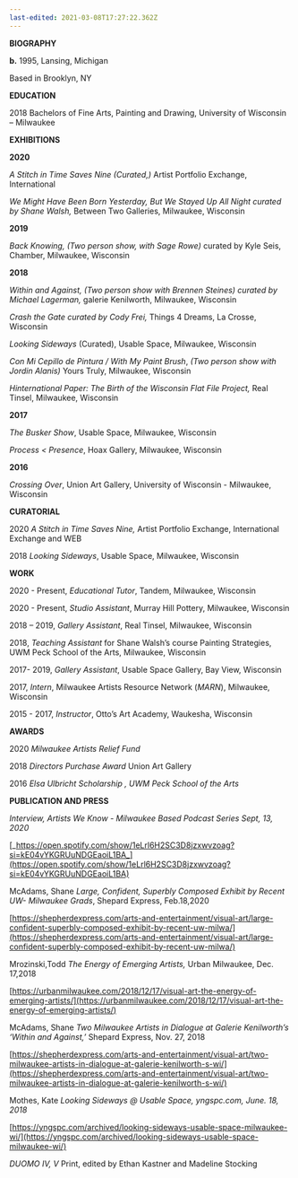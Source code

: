 ```yaml
---
last-edited: 2021-03-08T17:27:22.362Z
---
```

  **BIOGRAPHY**


  **b.** 1995, Lansing, Michigan 


  Based in Brooklyn, NY  


  **EDUCATION**


  2018 Bachelors of Fine Arts, Painting and Drawing, University of Wisconsin – Milwaukee


  **EXHIBITIONS**


  **2020**


  _A Stitch in Time Saves Nine (Curated,)_ Artist Portfolio Exchange, International


  _We Might Have Been Born Yesterday, But We Stayed Up All Night curated by Shane Walsh,_ Between Two Galleries, Milwaukee, Wisconsin


  **2019**


  _Back Knowing, (Two person show, with Sage Rowe)_ curated by Kyle Seis, Chamber, Milwaukee, Wisconsin


  **2018**


  _Within and Against, (Two person show with Brennen Steines) curated by Michael Lagerman,_ galerie Kenilworth, Milwaukee, Wisconsin


  _Crash the Gate curated by Cody Frei,_ Things 4 Dreams, La Crosse, Wisconsin


  _Looking Sideways_ (Curated), Usable Space, Milwaukee, Wisconsin


  _Con Mi Cepillo de Pintura / With My Paint Brush_, _(Two person show with Jordin Alanis)_ Yours Truly, Milwaukee, Wisconsin


  _Hinternational Paper: The Birth of the Wisconsin Flat File Project,_ Real Tinsel, Milwaukee, Wisconsin


  **2017**


  _The Busker Show_, Usable Space, Milwaukee, Wisconsin


  _Process < Presence_, Hoax Gallery, Milwaukee, Wisconsin


  **2016**


  _Crossing Over_, Union Art Gallery, University of Wisconsin - Milwaukee, Wisconsin


  **CURATORIAL**


  2020 _A Stitch in Time Saves Nine,_ Artist Portfolio Exchange, International Exchange and WEB


  2018 _Looking Sideways_, Usable Space, Milwaukee, Wisconsin


  **WORK**


  2020 - Present, _Educational Tutor_, Tandem, Milwaukee, Wisconsin


  2020 - Present, _Studio Assistant_, Murray Hill Pottery, Milwaukee, Wisconsin


  2018 – 2019, _Gallery Assistant_, Real Tinsel, Milwaukee, Wisconsin


  2018, _Teaching Assistant_ for Shane Walsh’s course Painting Strategies, UWM Peck School of the Arts, Milwaukee, Wisconsin


  2017- 2019, _Gallery Assistant_, Usable Space Gallery, Bay View, Wisconsin


  2017, _Intern_, Milwaukee Artists Resource Network (_MARN_), Milwaukee, Wisconsin


  2015 - 2017, _Instructor_, Otto’s Art Academy, Waukesha, Wisconsin


  **AWARDS**


  2020 _Milwaukee Artists Relief Fund_


  2018 _Directors Purchase Award_ Union Art Gallery


  2016 _Elsa Ulbricht Scholarship , UWM Peck School of the Arts_


  **PUBLICATION AND PRESS**


  _Interview, Artists We Know - Milwaukee Based Podcast Series Sept, 13, 2020_


  [_https://open.spotify.com/show/1eLrl6H2SC3D8jzxwvzoag?si=kE04vYKGRUuNDGEaoiL1BA_](https://open.spotify.com/show/1eLrl6H2SC3D8jzxwvzoag?si=kE04vYKGRUuNDGEaoiL1BA)


  McAdams, Shane _Large, Confident, Superbly Composed Exhibit by Recent UW- Milwaukee Grads_, Shepard Express, Feb.18,2020


  [https://shepherdexpress.com/arts-and-entertainment/visual-art/large-confident-superbly-composed-exhibit-by-recent-uw-milwa/](https://shepherdexpress.com/arts-and-entertainment/visual-art/large-confident-superbly-composed-exhibit-by-recent-uw-milwa/)


  Mrozinski,Todd _The Energy of Emerging Artists,_ Urban Milwaukee, Dec. 17,2018


  [https://urbanmilwaukee.com/2018/12/17/visual-art-the-energy-of-emerging-artists/](https://urbanmilwaukee.com/2018/12/17/visual-art-the-energy-of-emerging-artists/)


  McAdams, Shane _Two Milwaukee Artists in Dialogue at Galerie Kenilworth’s ‘Within and Against,’_ Shepard Express, Nov. 27, 2018


  [https://shepherdexpress.com/arts-and-entertainment/visual-art/two-milwaukee-artists-in-dialogue-at-galerie-kenilworth-s-wi/](https://shepherdexpress.com/arts-and-entertainment/visual-art/two-milwaukee-artists-in-dialogue-at-galerie-kenilworth-s-wi/)


  Mothes, Kate _Looking Sideways @ Usable Space, yngspc.com, June. 18, 2018_


  [https://yngspc.com/archived/looking-sideways-usable-space-milwaukee-wi/](https://yngspc.com/archived/looking-sideways-usable-space-milwaukee-wi/)


  _DUOMO IV, V_ Print, edited by Ethan Kastner and Madeline Stocking
